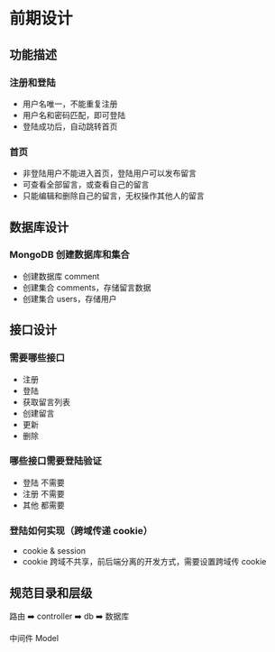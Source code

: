 # 前期设计

## 功能描述

### 注册和登陆

- 用户名唯一，不能重复注册
- 用户名和密码匹配，即可登陆
- 登陆成功后，自动跳转首页

### 首页

- 非登陆用户不能进入首页，登陆用户可以发布留言
- 可查看全部留言，或查看自己的留言
- 只能编辑和删除自己的留言，无权操作其他人的留言

## 数据库设计

### MongoDB 创建数据库和集合

- 创建数据库 comment
- 创建集合 comments，存储留言数据
- 创建集合 users，存储用户

## 接口设计

### 需要哪些接口

- 注册
- 登陆
- 获取留言列表
- 创建留言
- 更新
- 删除

### 哪些接口需要登陆验证

- 登陆 不需要
- 注册 不需要
- 其他 都需要

### 登陆如何实现（跨域传递 cookie）

- cookie & session
- cookie 跨域不共享，前后端分离的开发方式，需要设置跨域传 cookie

## 规范目录和层级

路由 ➡️ controller ➡️ db ➡️ 数据库

中间件 Model
